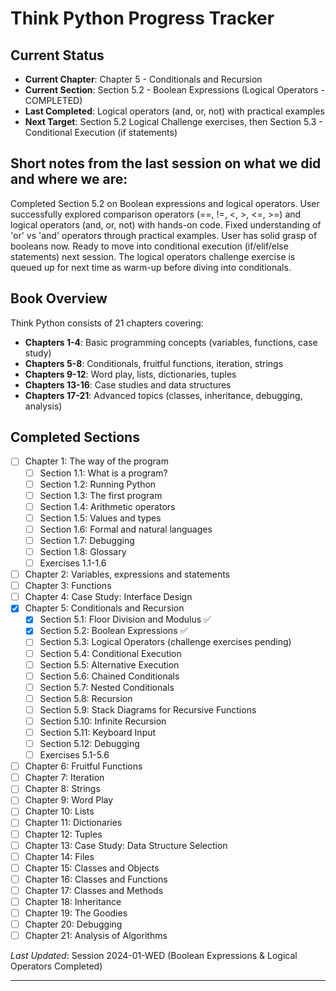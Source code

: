 # Think Python Progress Tracker

## Current Status
- **Current Chapter**: Chapter 5 - Conditionals and Recursion
- **Current Section**: Section 5.2 - Boolean Expressions (Logical Operators - COMPLETED)
- **Last Completed**: Logical operators (and, or, not) with practical examples
- **Next Target**: Section 5.2 Logical Challenge exercises, then Section 5.3 - Conditional Execution (if statements)

## Short notes from the last session on what we did and where we are:
Completed Section 5.2 on Boolean expressions and logical operators. User successfully explored comparison operators (==, !=, <, >, <=, >=) and logical operators (and, or, not) with hands-on code. Fixed understanding of 'or' vs 'and' operators through practical examples. User has solid grasp of booleans now. Ready to move into conditional execution (if/elif/else statements) next session. The logical operators challenge exercise is queued up for next time as warm-up before diving into conditionals.

## Book Overview
Think Python consists of 21 chapters covering:
- **Chapters 1-4**: Basic programming concepts (variables, functions, case study)
- **Chapters 5-8**: Conditionals, fruitful functions, iteration, strings
- **Chapters 9-12**: Word play, lists, dictionaries, tuples
- **Chapters 13-16**: Case studies and data structures
- **Chapters 17-21**: Advanced topics (classes, inheritance, debugging, analysis)

## Completed Sections
- [ ] Chapter 1: The way of the program
  - [ ] Section 1.1: What is a program?
  - [ ] Section 1.2: Running Python
  - [ ] Section 1.3: The first program
  - [ ] Section 1.4: Arithmetic operators
  - [ ] Section 1.5: Values and types
  - [ ] Section 1.6: Formal and natural languages
  - [ ] Section 1.7: Debugging
  - [ ] Section 1.8: Glossary
  - [ ] Exercises 1.1-1.6
- [ ] Chapter 2: Variables, expressions and statements
- [ ] Chapter 3: Functions
- [ ] Chapter 4: Case Study: Interface Design
- [x] Chapter 5: Conditionals and Recursion
  - [x] Section 5.1: Floor Division and Modulus ✅
  - [x] Section 5.2: Boolean Expressions ✅
  - [ ] Section 5.3: Logical Operators (challenge exercises pending)
  - [ ] Section 5.4: Conditional Execution
  - [ ] Section 5.5: Alternative Execution
  - [ ] Section 5.6: Chained Conditionals
  - [ ] Section 5.7: Nested Conditionals
  - [ ] Section 5.8: Recursion
  - [ ] Section 5.9: Stack Diagrams for Recursive Functions
  - [ ] Section 5.10: Infinite Recursion
  - [ ] Section 5.11: Keyboard Input
  - [ ] Section 5.12: Debugging
  - [ ] Exercises 5.1-5.6
- [ ] Chapter 6: Fruitful Functions
- [ ] Chapter 7: Iteration
- [ ] Chapter 8: Strings
- [ ] Chapter 9: Word Play
- [ ] Chapter 10: Lists
- [ ] Chapter 11: Dictionaries
- [ ] Chapter 12: Tuples
- [ ] Chapter 13: Case Study: Data Structure Selection
- [ ] Chapter 14: Files
- [ ] Chapter 15: Classes and Objects
- [ ] Chapter 16: Classes and Functions
- [ ] Chapter 17: Classes and Methods
- [ ] Chapter 18: Inheritance
- [ ] Chapter 19: The Goodies
- [ ] Chapter 20: Debugging
- [ ] Chapter 21: Analysis of Algorithms

*Last Updated*: Session 2024-01-WED (Boolean Expressions & Logical Operators Completed)

---